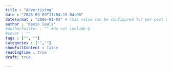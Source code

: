 ```yaml
---
title : "Advertising"
date : "2025-09-09T11:04:15-04:00"
dateFormat : "2006-01-02" # This value can be configured for per-post date formatting
author : "Kevin Sauls"
#authorTwitter : "" #do not include @
#cover : ""
tags : ["", ""]
categories : ["",""]
showFullContent : false
readingTime : true
draft: true

---
```

